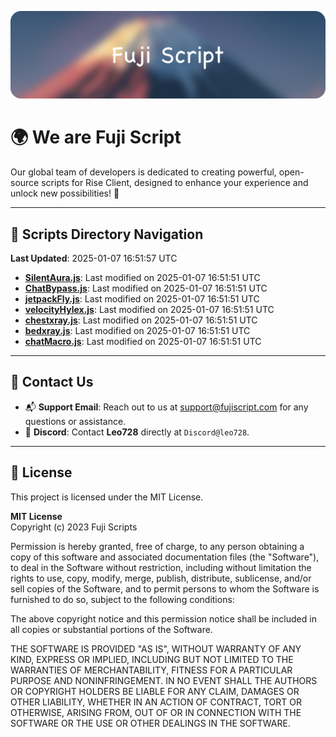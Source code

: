 ![Banner](.github/b.webp)

# 🌍 **We are Fuji Script**

Our global team of developers is dedicated to creating powerful, open-source scripts for Rise Client, designed to enhance your experience and unlock new possibilities! 🌟

---
<!-- SCRIPTS_NAVIGATION_START -->
## 📂 **Scripts Directory Navigation**

**Last Updated**: 2025-01-07 16:51:57 UTC

- **[SilentAura.js](scripts/SilentAura.js)**: Last modified on 2025-01-07 16:51:51 UTC
- **[ChatBypass.js](scripts/ChatBypass.js)**: Last modified on 2025-01-07 16:51:51 UTC
- **[jetpackFly.js](scripts/jetpackFly.js)**: Last modified on 2025-01-07 16:51:51 UTC
- **[velocityHylex.js](scripts/velocityHylex.js)**: Last modified on 2025-01-07 16:51:51 UTC
- **[chestxray.js](scripts/chestxray.js)**: Last modified on 2025-01-07 16:51:51 UTC
- **[bedxray.js](scripts/bedxray.js)**: Last modified on 2025-01-07 16:51:51 UTC
- **[chatMacro.js](scripts/chatMacro.js)**: Last modified on 2025-01-07 16:51:51 UTC

<!-- SCRIPTS_NAVIGATION_END -->

---

## 💬 **Contact Us**  
- 📬 **Support Email**: Reach out to us at [support@fujiscript.com](mailto:support@fujiscript.com) for any questions or assistance.  
- 💬 **Discord**: Contact **Leo728** directly at `Discord@leo728`.

---

## 📜 **License**

This project is licensed under the MIT License.  

**MIT License**  
Copyright (c) 2023 Fuji Scripts  

Permission is hereby granted, free of charge, to any person obtaining a copy of this software and associated documentation files (the "Software"), to deal in the Software without restriction, including without limitation the rights to use, copy, modify, merge, publish, distribute, sublicense, and/or sell copies of the Software, and to permit persons to whom the Software is furnished to do so, subject to the following conditions:  

The above copyright notice and this permission notice shall be included in all copies or substantial portions of the Software.  

THE SOFTWARE IS PROVIDED "AS IS", WITHOUT WARRANTY OF ANY KIND, EXPRESS OR IMPLIED, INCLUDING BUT NOT LIMITED TO THE WARRANTIES OF MERCHANTABILITY, FITNESS FOR A PARTICULAR PURPOSE AND NONINFRINGEMENT. IN NO EVENT SHALL THE AUTHORS OR COPYRIGHT HOLDERS BE LIABLE FOR ANY CLAIM, DAMAGES OR OTHER LIABILITY, WHETHER IN AN ACTION OF CONTRACT, TORT OR OTHERWISE, ARISING FROM, OUT OF OR IN CONNECTION WITH THE SOFTWARE OR THE USE OR OTHER DEALINGS IN THE SOFTWARE.  
